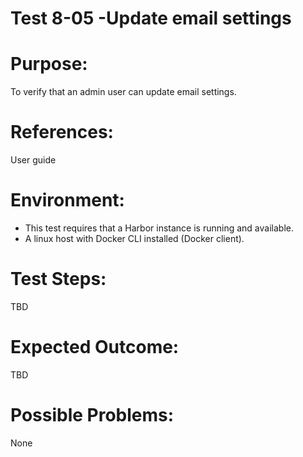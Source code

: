 Test 8-05 -Update email settings 
=======

# Purpose:

To verify that an admin user can update email settings.  

# References:
User guide

# Environment:
* This test requires that a Harbor instance is running and available.
* A linux host with Docker CLI installed (Docker client).

# Test Steps:

TBD

# Expected Outcome:

TBD

# Possible Problems:
None

